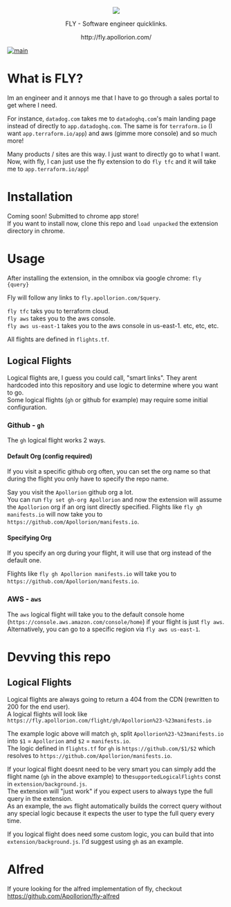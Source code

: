 <p align="center">
   <img src="https://github.com/Apollorion/fly/blob/main/extension/img.png?raw=true">
</p>
<p align="center">FLY - Software engineer quicklinks.</p>
<p align="center">http://fly.apollorion.com/</p>

[![main](https://github.com/Apollorion/fly/actions/workflows/main.yml/badge.svg)](https://github.com/Apollorion/fly/actions/workflows/main.yml)

# What is FLY?
Im an engineer and it annoys me that I have to go through a sales portal to get where I need.  

For instance, `datadog.com` takes me to `datadoghq.com`'s main landing page instead of directly to `app.datadoghq.com`.
The same is for `terraform.io` (I want `app.terraform.io/app`) and aws (gimme more console) and so much more!

Many products / sites are this way. I just want to directly go to what I want.  
Now, with fly, I can just use the fly extension to do `fly tfc` and it will take me to `app.terraform.io/app`!

# Installation

Coming soon! Submitted to chrome app store!  
If you want to install now, clone this repo and `load unpacked` the extension directory in chrome.


# Usage
After installing the extension, in the omnibox via google chrome: `fly {query}`

Fly will follow any links to `fly.apollorion.com/$query`.

`fly tfc` taks you to terraform cloud.  
`fly aws` takes you to the aws console.  
`fly aws us-east-1` takes you to the aws console in us-east-1.
etc, etc, etc.

All flights are defined in `flights.tf`.

## Logical Flights
Logical flights are, I guess you could call, "smart links".
They arent hardcoded into this repository and use logic to determine where you want to go.  
Some logical flights (`gh` or github for example) may require some initial configuration.

### Github - `gh`
The `gh` logical flight works 2 ways.
#### Default Org (config required)
If you visit a specific github org often, you can set the org name so that during the flight you only have to specify the repo name.

Say you visit the `Apollorion` github org a lot.  
You can run `fly set gh-org Apollorion` and now the extension will assume the `Apollorion` org if an org isnt directly specified.
Flights like `fly gh manifests.io` will now take you to `https://github.com/Apollorion/manifests.io`.
#### Specifying Org
If you specify an org during your flight, it will use that org instead of the default one.

Flights like `fly gh Apollorion manifests.io` will take you to `https://github.com/Apollorion/manifests.io`.

### AWS - `aws`
The `aws` logical flight will take you to the default console home (`https://console.aws.amazon.com/console/home`) if your flight is just `fly aws`.  
Alternatively, you can go to a specific region via `fly aws us-east-1`.

# Devving this repo

## Logical Flights
Logical flights are always going to return a 404 from the CDN (rewritten to 200 for the end user).  
A logical flights will look like `https://fly.apollorion.com/flight/gh/Apollorion%23-%23manifests.io`

The example logic above will match `gh`, split `Apollorion%23-%23manifests.io` into `$1` = `Apollorion` and `$2` = `manifests.io`.  
The logic defined in `flights.tf` for `gh` is `https://github.com/$1/$2` which resolves to `https://github.com/Apollorion/manifests.io`.

If your logical flight doesnt need to be very smart you can simply add the flight name (`gh` in the above example) to the`supportedLogicalFlights` const in `extension/background.js`.  
The extension will "just work" if you expect users to always type the full query in the extension.  
As an example, the `aws` flight automatically builds the correct query without any special logic because it expects the user to type the full query every time.

If you logical flight does need some custom logic, you can build that into `extension/background.js`. I'd suggest using `gh` as an example.


# Alfred
If youre looking for the alfred implementation of fly, checkout https://github.com/Apollorion/fly-alfred

